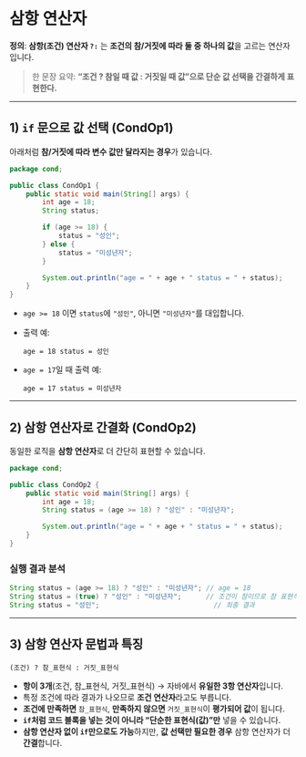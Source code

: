 # 삼항 연산자

**정의**: **삼항(조건) 연산자 `?:`** 는 **조건의 참/거짓에 따라 둘 중 하나의 값**을 고르는 연산자입니다.

> 한 문장 요약: **“조건 ? 참일 때 값 : 거짓일 때 값”으로 단순 값 선택을 간결하게 표현한다.**

---

## 1) `if` 문으로 값 선택 (CondOp1)

아래처럼 **참/거짓에 따라 변수 값만 달라지는 경우**가 있습니다.

```java
package cond;

public class CondOp1 {
    public static void main(String[] args) {
        int age = 18;
        String status;

        if (age >= 18) {
            status = "성인";
        } else {
            status = "미성년자";
        }

        System.out.println("age = " + age + " status = " + status);
    }
}
```

* `age >= 18` 이면 `status`에 `"성인"`, 아니면 `"미성년자"`를 대입합니다.
* 출력 예:

  ```
  age = 18 status = 성인
  ```
* `age = 17`일 때 출력 예:

  ```
  age = 17 status = 미성년자
  ```

---

## 2) 삼항 연산자로 간결화 (CondOp2)

동일한 로직을 **삼항 연산자**로 더 간단히 표현할 수 있습니다.

```java
package cond;

public class CondOp2 {
    public static void main(String[] args) {
        int age = 18;
        String status = (age >= 18) ? "성인" : "미성년자";

        System.out.println("age = " + age + " status = " + status);
    }
}
```

### 실행 결과 분석

```java
String status = (age >= 18) ? "성인" : "미성년자"; // age = 18
String status = (true) ? "성인" : "미성년자";      // 조건이 참이므로 참 표현식이 선택
String status = "성인";                            // 최종 결과
```

---

## 3) 삼항 연산자 문법과 특징

```text
(조건) ? 참_표현식 : 거짓_표현식
```

* **항이 3개**(조건, 참_표현식, 거짓_표현식) → 자바에서 **유일한 3항 연산자**입니다.
* 특정 조건에 따라 결과가 나오므로 **조건 연산자**라고도 부릅니다.
* **조건에 만족하면** `참_표현식`, **만족하지 않으면** `거짓_표현식`이 **평가되어 값**이 됩니다.
* **`if`처럼 코드 블록을 넣는 것이 아니라 “단순한 표현식(값)”만** 넣을 수 있습니다.
* **삼항 연산자 없이 `if`만으로도 가능**하지만, **값 선택만 필요한 경우** 삼항 연산자가 더 **간결**합니다.
